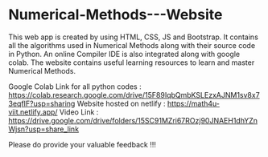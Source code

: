 # Numerical-Methods---Website
This web app is created by using HTML, CSS, JS and Bootstrap. It contains all the algorithms used in Numerical Methods along with their source code in Python. An online Compiler IDE is also integrated along with google colab. The website contains useful learning resources to learn and master Numerical Methods.

Google Colab Link for all python codes : https://colab.research.google.com/drive/15F89IqbQmbKSLEzxAJNM1sv8x73eqfIF?usp=sharing
Website hosted on netlify : https://math4u-viit.netlify.app/
Video Link : https://drive.google.com/drive/folders/15SC91MZri67ROzj90JNAEH1dhYZnWjsn?usp=share_link

Please do provide your valuable feedback !!!
